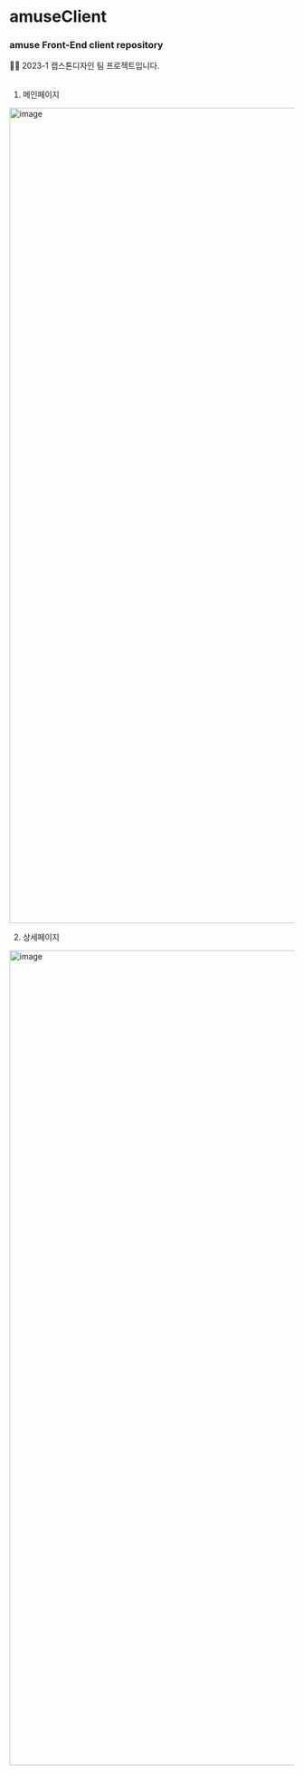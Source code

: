 # amuseClient
### amuse Front-End client repository 

🧑‍💻 2023-1 캡스톤디자인 팀 프로젝트입니다.<br><br>

1. 메인페이지 <br>
<img width="1440" alt="image" src="https://github.com/amusetravel-BackEnd/amuseClient/assets/91872300/c03383e9-26d4-4cf3-9885-3e06543cc30f">

2. 상세페이지 <br>
<img width="1439" alt="image" src="https://github.com/amusetravel-BackEnd/amuseClient/assets/91872300/577872c3-29a6-4b6b-9e06-ecd2b780c1f3">
